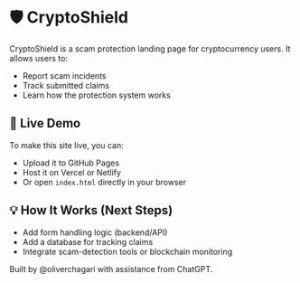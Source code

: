 # 🛡️ CryptoShield

CryptoShield is a scam protection landing page for cryptocurrency users. It allows users to:
- Report scam incidents
- Track submitted claims
- Learn how the protection system works

## 🚀 Live Demo
To make this site live, you can:
- Upload it to GitHub Pages
- Host it on Vercel or Netlify
- Or open `index.html` directly in your browser

## 💡 How It Works (Next Steps)
- Add form handling logic (backend/API)
- Add a database for tracking claims
- Integrate scam-detection tools or blockchain monitoring

Built by @oliverchagari with assistance from ChatGPT.
